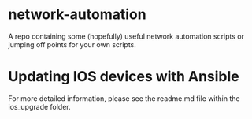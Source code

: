 # network-automation

A repo containing some (hopefully) useful network automation scripts or jumping off points for your own scripts.

Updating IOS devices with Ansible
============================================
For more detailed information, please see the readme.md file within the ios_upgrade folder.